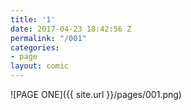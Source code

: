 ```yaml
---
title: '1'
date: 2017-04-23 18:42:56 Z
permalink: "/001"
categories:
- page
layout: comic
---
```


![PAGE ONE]({{ site.url }}/pages/001.png)
